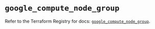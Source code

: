 # `google_compute_node_group`

Refer to the Terraform Registry for docs: [`google_compute_node_group`](https://registry.terraform.io/providers/hashicorp/google/6.49.0/docs/resources/compute_node_group).
